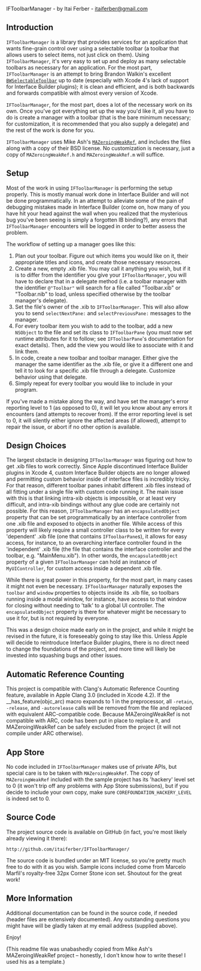 IFToolbarManager - by Itai Ferber - itaiferber@gmail.com

Introduction
------------

`IFToolbarManager` is a library that provides services for an application that wants fine-grain control over using a selectable toolbar (a toolbar that allows users to select items, not just click on them). Using `IFToolbarManager`, it's very easy to set up and deploy as many selectable toolbars as necessary for an application. For the most part, `IFToolbarManager` is an attempt to bring Brandon Walkin's excellent [`BWSelectableToolbar`](https://bitbucket.org/bwalkin/bwtoolkit/src/b627b745f767/BWSelectableToolbar.h) up to date (especially with Xcode 4's lack of support for Interface Builder plugins); it is clean and efficient, and is both backwards and forwards compatible with almost every version of Xcode.

`IFToolbarManager`, for the most part, does a lot of the necessary work on its own. Once you've got everything set up the way you'd like it, all you have to do is create a manager with a toolbar (that is the bare minimum necessary; for customization, it is recommended that you also supply a delegate) and the rest of the work is done for you.

`IFToolbarManager` uses Mike Ash's [`MAZeroingWeakRef`](https://github.com/mikeash/MAZeroingWeakRef), and includes the files along with a copy of their BSD license. No customization is necessary, just a copy of `MAZeroingWeakRef.h` and `MAZeroingWeakRef.m` will suffice.

Setup
-----

Most of the work in using `IFToolbarManager` is performing the setup properly. This is mostly manual work done in Interface Builder and will not be done programmatically. In an attempt to alleviate some of the pain of debugging mistakes made in Interface Builder (come on, how many of you have hit your head against the wall when you realized that the mysterious bug you've been seeing is simply a forgotten IB binding?), any errors that `IFToolbarManager` encounters will be logged in order to better assess the problem.

The workflow of setting up a manager goes like this:

  1. Plan out your toolbar. Figure out which items you would like on it, their appropriate titles and icons, and create those necessary resources.
  2. Create a new, empty .xib file. You may call it anything you wish, but if it is to differ from the identifier you give your `IFToolbarManager`, you will have to declare that in a delegate method (i.e. a toolbar manager with the identifier `@"Toolbar"` will search for a file called "Toolbar.xib" or "Toolbar.nib" to load, unless specified otherwise by the toolbar manager's delegate).
  3. Set the file's owner of the .xib to `IFToolbarManager`. This will also allow you to send `selectNextPane:` and `selectPreviousPane:` messages to the manager.
  4. For every toolbar item you wish to add to the toolbar, add a new `NSObject` to the file and set its class to `IFToolbarPane` (you must now set runtime attributes for it to follow; see `IFToolbarPane`'s documentation for exact details). Then, add the view you would like to associate with it and link them.
  5. In code, create a new toolbar and toolbar manager. Either give the manager the same identifier as the .xib file, or give it a different one and tell it to look for a specific .xib file through a delegate. Customize behavior using that delegate.
  6. Simply repeat for every toolbar you would like to include in your program.

If you've made a mistake along the way, and have set the manager's error reporting level to 1 (as opposed to 0), it will let you know about any errors it encounters (and attempts to recover from). If the error reporting level is set to 0, it will silently either ignore the affected areas (if allowed), attempt to repair the issue, or abort if no other option is available.

Design Choices
--------------

The largest obstacle in designing `IFToolbarManager` was figuring out how to get .xib files to work correctly. Since Apple discontinued Interface Builder plugins in Xcode 4, custom Interface Builder objects are no longer allowed and permitting custom behavior inside of interface files is incredibly tricky. For that reason, different toolbar panes inhabit different .xib files instead of all fitting under a single file with custom code running it. The main issue with this is that linking intra-xib objects is impossible, or at least very difficult, and intra-xib bindings without any glue code are certainly not possible. For this reason, `IFToolbarManager` has an `encapsulatedObject` property that can be set programmatically by an interface controller from one .xib file and exposed to objects in another file. While access of this property will likely require a small controller class to be written for every 'dependent' .xib file (one that contains `IFToolbarPane`s), it allows for easy access, for instance, to an overarching interface controller found in the 'independent' .xib file (the file that contains the interface controller and the toolbar, e.g. "MainMenu.xib"). In other words, the `encapsulatedObject` property of a given `IFToolbarManager` can hold an instance of `MyUIController`, for custom access inside a dependent .xib file.

While there is great power in this property, for the most part, in many cases it might not even be necessary. `IFToolbarManager` naturally exposes the `toolbar` and `window` properties to objects inside its .xib file, so toolbars running inside a modal window, for instance, have access to that window for closing without needing to 'talk' to a global UI controller. The `encapsulatedObject` property is there for whatever might be necessary to use it for, but is not required by everyone.

This was a design choice made early on in the project, and while it might be revised in the future, it is foreseeably going to stay like this. Unless Apple will decide to reintroduce Interface Builder plugins, there is no direct need to change the foundations of the project, and more time will likely be invested into squashing bugs and other issues.

Automatic Reference Counting
----------------------------

This project is compatible with Clang's Automatic Reference Counting feature, available in Apple Clang 3.0 (included in Xcode 4.2). If the __has_feature(objc_arc) macro expands to 1 in the preprocessor, all `-retain`, `-release`, and `-autorelease` calls will be removed from the file and replaced with equivalent ARC-compatible code. Because MAZeroingWeakRef is not compatible with ARC, code has been put in place to replace it, and MAZeroingWeakRef can be safely excluded from the project (it will not compile under ARC otherwise).

App Store
---------

No code included in `IFToolbarManager` makes use of private APIs, but special care is to be taken with `MAZeroingWeakRef`. The copy of `MAZeroingWeakRef` included with the sample project has its 'hackery' level set to 0 (it won't trip off any problems with App Store submissions), but if you decide to include your own copy, make sure `COREFOUNDATION_HACKERY_LEVEL` is indeed set to 0.

Source Code
-----------

The project source code is available on GitHub (in fact, you're most likely already viewing it there):

    http://github.com/itaiferber/IFToolbarManager/

The source code is bundled under an MIT license, so you're pretty much free to do with it as you wish.
Sample icons included come from Marcelo Marfil's royalty-free 32px Corner Stone icon set. Shoutout for the great work!

More Information
----------------

Additional documentation can be found in the source code, if needed (header files are extensively documented).
Any outstanding questions you might have will be gladly taken at my email address (supplied above).

Enjoy!

(This readme file was unabashedly copied from Mike Ash's MAZeroingWeakRef project – honestly, I don't know how to write these! I used his as a template.)